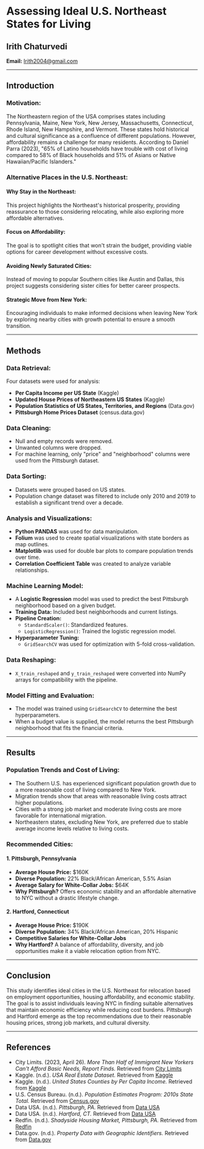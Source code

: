 # Assessing Ideal U.S. Northeast States for Living

## Irith Chaturvedi  
**Email:** Irith2004@gmail.com  

---

## Introduction

### Motivation:
The Northeastern region of the USA comprises states including Pennsylvania, Maine, New York, New Jersey, Massachusetts, Connecticut, Rhode Island, New Hampshire, and Vermont. These states hold historical and cultural significance as a confluence of different populations. However, affordability remains a challenge for many residents. According to Daniel Parra (2023), "65% of Latino households have trouble with cost of living compared to 58% of Black households and 51% of Asians or Native Hawaiian/Pacific Islanders."

### Alternative Places in the U.S. Northeast:

#### Why Stay in the Northeast:
This project highlights the Northeast's historical prosperity, providing reassurance to those considering relocating, while also exploring more affordable alternatives.

#### Focus on Affordability:
The goal is to spotlight cities that won't strain the budget, providing viable options for career development without excessive costs.

#### Avoiding Newly Saturated Cities:
Instead of moving to popular Southern cities like Austin and Dallas, this project suggests considering sister cities for better career prospects.

#### Strategic Move from New York:
Encouraging individuals to make informed decisions when leaving New York by exploring nearby cities with growth potential to ensure a smooth transition.

---

## Methods

### Data Retrieval:
Four datasets were used for analysis:
- **Per Capita Income per US State** (Kaggle)
- **Updated House Prices of Northeastern US States** (Kaggle)
- **Population Statistics of US States, Territories, and Regions** (Data.gov)
- **Pittsburgh Home Prices Dataset** (census.data.gov)

### Data Cleaning:
- Null and empty records were removed.
- Unwanted columns were dropped.
- For machine learning, only "price" and "neighborhood" columns were used from the Pittsburgh dataset.

### Data Sorting:
- Datasets were grouped based on US states.
- Population change dataset was filtered to include only 2010 and 2019 to establish a significant trend over a decade.

### Analysis and Visualizations:
- **Python PANDAS** was used for data manipulation.
- **Folium** was used to create spatial visualizations with state borders as map outlines.
- **Matplotlib** was used for double bar plots to compare population trends over time.
- **Correlation Coefficient Table** was created to analyze variable relationships.

### Machine Learning Model:
- A **Logistic Regression** model was used to predict the best Pittsburgh neighborhood based on a given budget.
- **Training Data:** Included best neighborhoods and current listings.
- **Pipeline Creation:**
  - `StandardScaler()`: Standardized features.
  - `LogisticRegression()`: Trained the logistic regression model.
- **Hyperparameter Tuning:**
  - `GridSearchCV` was used for optimization with 5-fold cross-validation.

### Data Reshaping:
- `X_train_reshaped` and `y_train_reshaped` were converted into NumPy arrays for compatibility with the pipeline.

### Model Fitting and Evaluation:
- The model was trained using `GridSearchCV` to determine the best hyperparameters.
- When a budget value is supplied, the model returns the best Pittsburgh neighborhood that fits the financial criteria.

---

## Results

### Population Trends and Cost of Living:
- The Southern U.S. has experienced significant population growth due to a more reasonable cost of living compared to New York.
- Migration trends show that areas with reasonable living costs attract higher populations.
- Cities with a strong job market and moderate living costs are more favorable for international migration.
- Northeastern states, excluding New York, are preferred due to stable average income levels relative to living costs.

### Recommended Cities:
#### 1. **Pittsburgh, Pennsylvania**
- **Average House Price:** $160K
- **Diverse Population:** 22% Black/African American, 5.5% Asian
- **Average Salary for White-Collar Jobs:** $64K
- **Why Pittsburgh?** Offers economic stability and an affordable alternative to NYC without a drastic lifestyle change.

#### 2. **Hartford, Connecticut**
- **Average House Price:** $190K
- **Diverse Population:** 34% Black/African American, 20% Hispanic
- **Competitive Salaries for White-Collar Jobs**
- **Why Hartford?** A balance of affordability, diversity, and job opportunities make it a viable relocation option from NYC.

---

## Conclusion
This study identifies ideal cities in the U.S. Northeast for relocation based on employment opportunities, housing affordability, and economic stability. The goal is to assist individuals leaving NYC in finding suitable alternatives that maintain economic efficiency while reducing cost burdens. Pittsburgh and Hartford emerge as the top recommendations due to their reasonable housing prices, strong job markets, and cultural diversity.

---

## References
- City Limits. (2023, April 26). *More Than Half of Immigrant New Yorkers Can't Afford Basic Needs, Report Finds.* Retrieved from [City Limits](https://citylimits.org/2023/04/26/more-than-half-of-immigrant-new-yorkers-cant-afford-basic-needs-report-finds/)
- Kaggle. (n.d.). *USA Real Estate Dataset.* Retrieved from [Kaggle](https://www.kaggle.com/datasets/ahmedshahriarsakib/usa-real-estate-dataset)
- Kaggle. (n.d.). *United States Counties by Per Capita Income.* Retrieved from [Kaggle](https://www.kaggle.com/datasets/kabhishm/united-states-counties-by-per-capita-income)
- U.S. Census Bureau. (n.d.). *Population Estimates Program: 2010s State Total.* Retrieved from [Census.gov](https://www.census.gov/data/datasets/time-series/demo/popest/2010s-state-total.html)
- Data USA. (n.d.). *Pittsburgh, PA.* Retrieved from [Data USA](https://datausa.io/profile/geo/pittsburgh-pa/)
- Data USA. (n.d.). *Hartford, CT.* Retrieved from [Data USA](https://datausa.io/profile/geo/hartford-ct/)
- Redfin. (n.d.). *Shadyside Housing Market, Pittsburgh, PA.* Retrieved from [Redfin](https://www.redfin.com/neighborhood/156434/PA/Pittsburgh/Shadyside/housing-market)
- Data.gov. (n.d.). *Property Data with Geographic Identifiers.* Retrieved from [Data.gov](https://catalog.data.gov/dataset/property-data-with-geographic-identifiers)
